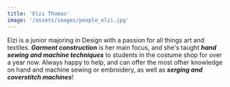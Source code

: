 ```yaml
---
title: 'Elzi Thomas'
image: '/assets/images/people_elzi.jpg'
---
```


Elzi is a junior majoring in Design with a passion for all things art and textiles. **_Garment construction_** is her main focus, and she's taught **_hand sewing and machine techniques_** to students in the costume shop for over a year now. Always happy to help, and can offer the most ofher knowledge on hand and machine sewing or embroidery, as well as **_serging and coverstitch machines_**!
